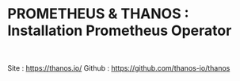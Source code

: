 

# PROMETHEUS & THANOS : Installation Prometheus Operator


<br>

Site : https://thanos.io/
Github : https://github.com/thanos-io/thanos

